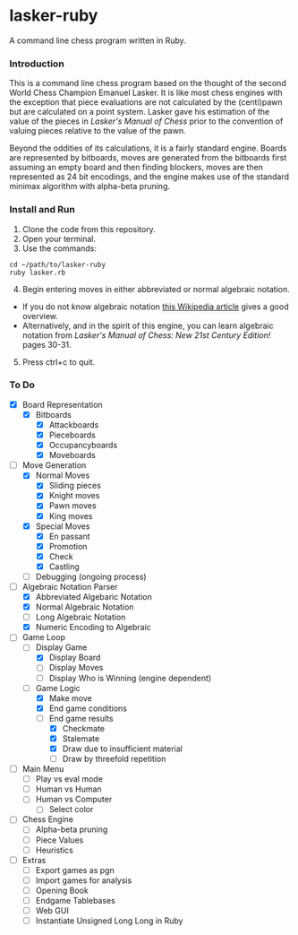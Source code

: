 # lasker-ruby
A command line chess program written in Ruby.

### Introduction
This is a command line chess program based on the thought of the second World Chess Champion Emanuel Lasker. It is like most chess engines with the exception that piece evaluations are not calculated by the (centi)pawn but are calculated on a point system. Lasker gave his estimation of the value of the pieces in *Lasker's Manual of Chess* prior to the convention of valuing pieces relative to the value of the pawn.

Beyond the oddities of its calculations, it is a fairly standard engine. Boards are represented by bitboards, moves are generated from the bitboards first assuming an empty board and then finding blockers, moves are then represented as 24 bit encodings, and the engine makes use of the standard minimax algorithm with alpha-beta pruning.

### Install and Run
1. Clone the code from this repository.
2. Open your terminal.
3. Use the commands:
```shell
cd ~/path/to/lasker-ruby
ruby lasker.rb
```
4. Begin entering moves in either abbreviated or normal algebraic notation.
  - If you do not know algebraic notation [this Wikipedia article](https://en.wikipedia.org/wiki/Algebraic_notation_(chess)) gives a good overview.
  - Alternatively, and in the spirit of this engine, you can learn algebraic notation from *Lasker's Manual of Chess: New 21st Century Edition!* pages 30-31.
5. Press ctrl+c to quit.
   

### To Do
- [x] Board Representation
  - [x] Bitboards
    - [x] Attackboards
	- [x] Pieceboards
	- [x] Occupancyboards
	- [x] Moveboards
- [ ] Move Generation
  - [x] Normal Moves
    - [x] Sliding pieces
	- [x] Knight moves
	- [x] Pawn moves
	- [x] King moves
  - [x] Special Moves
    - [x] En passant
	- [x] Promotion
	- [x] Check
	- [x] Castling
  - [ ] Debugging (ongoing process)
- [ ] Algebraic Notation Parser
  - [x] Abbreviated Algebaric Notation
  - [x] Normal Algebraic Notation
  - [ ] Long Algebraic Notation
  - [x] Numeric Encoding to Algebraic
- [ ] Game Loop
  - [ ] Display Game
	- [x] Display Board
	- [ ] Display Moves
	- [ ] Display Who is Winning (engine dependent)
  - [ ] Game Logic
    - [x] Make move
	- [x] End game conditions
	- [ ] End game results
	  - [x] Checkmate
	  - [x] Stalemate
	  - [x] Draw due to insufficient material
	  - [ ] Draw by threefold repetition
- [ ] Main Menu
  - [ ] Play vs eval mode
  - [ ] Human vs Human
  - [ ] Human vs Computer
    - [ ] Select color
- [ ] Chess Engine
  - [ ] Alpha-beta pruning
  - [ ] Piece Values
  - [ ] Heuristics
- [ ] Extras
  - [ ] Export games as pgn
  - [ ] Import games for analysis
  - [ ] Opening Book
  - [ ] Endgame Tablebases
  - [ ] Web GUI
  - [ ] Instantiate Unsigned Long Long in Ruby
